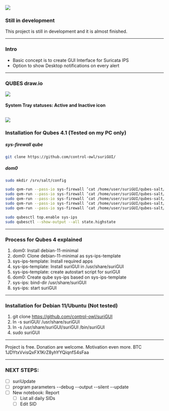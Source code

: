 ![](https://github.com/control-owl/suriGUI/blob/main/res/suriGUI.png)

### Still in development

This project is still in development and it is almost finished.

-------------

### Intro

- Basic concept is to create GUI Interface for Suricata IPS
- Option to show Desktop notifications on every alert

-------------

### QUBES draw.io

![](https://github.com/control-owl/suriGUI/blob/main/res/sys-ips.jpg)


#### System Tray statuses: Active and Inactive icon
![](https://github.com/control-owl/suriGUI/blob/main/res/status.png)
-------------

### Installation for Qubes 4.1 (Tested on my PC only)

##### sys-firewall qube
```sh
git clone https://github.com/control-owl/suriGUI/
```
##### dom0
```sh
sudo mkdir /srv/salt/config

sudo qvm-run --pass-io sys-firewall ’cat /home/user/suriGUI/qubes-salt/sys-ips.top’ | sudo tee /srv/salt/sys-ips.top
sudo qvm-run --pass-io sys-firewall ’cat /home/user/suriGUI/qubes-salt/config/sys-ips.sls’ | sudo tee /srv/salt/config/sys-ips.sls
sudo qvm-run --pass-io sys-firewall ’cat /home/user/suriGUI/qubes-salt/config/sys-ips-template.sls’ | sudo tee /srv/salt/config/sys-ips-template.sls
sudo qvm-run --pass-io sys-firewall ’cat /home/user/suriGUI/qubes-salt/config/sys-ips-template-config.sls’ | sudo tee /srv/salt/config/sys-ips-template-config.sls
sudo qvm-run --pass-io sys-firewall ’cat /home/user/suriGUI/qubes-salt/config/sys-ips-config.sls’ | sudo tee /srv/salt/config/sys-ips-config.sls

sudo qubesctl top.enable sys-ips
sudo qubesctl --show-output --all state.highstate
```

-------------

### Process for Qubes 4 explained

1. dom0: Install debian-11-minimal
2. dom0: Clone debian-11-minimal as sys-ips-template
3. sys-ips-template: Install required apps
4. sys-ips-template: Install suriGUI in /usr/share/suriGUI
5. sys-ips-template: create autostart script for suriGUI
6. dom0: Create qube sys-ips based on sys-ips-template
7. sys-ips: bind-dir /usr/share/suriGUI
8. sys-ips: start suriGUI

-------------

### Installation for Debian 11/Ubuntu (Not tested)

1. git clone https://github.com/control-owl/suriGUI
2. ln -s suriGUI/ /usr/share/suriGUI
2. ln -s /usr/share/suriGUI/suriGUI /bin/suriGUI
3. sudo suriGUI

-------------

Project is free.
Donation are welcome.
Motivation even more.
BTC 1JDYtxVvisQxFX1KrZ8yhYYQiqnfS4sFaa


-------------

### NEXT STEPS:

- [ ] suriUpdate
- [ ] program parameters --debug --output --silent --update
- [ ] New notebook: Report
  - [ ] List all daily SIDs
  - [ ] Edit SID
